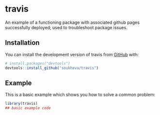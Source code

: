 
# travis

<!-- badges: start -->
<!-- badges: end -->

An example of a functioning package with associated github pages successfully deployed; used to troubleshoot package issues.

## Installation

You can install the development version of travis from [GitHub](https://github.com/) with:

``` r
# install.packages("devtools")
devtools::install_github("soukhova/travis")
```

## Example

This is a basic example which shows you how to solve a common problem:

``` r
library(travis)
## basic example code
```

